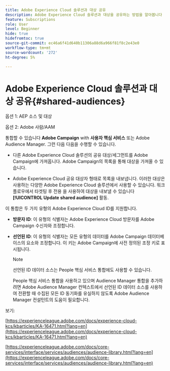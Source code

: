 ```yaml
---
title: Adobe Experience Cloud 솔루션과 대상 공유
description: Adobe Experience Cloud 솔루션과 대상을 공유하는 방법을 알아봅니다
feature: Subscriptions
role: User
level: Beginner
hide: true
hidefromtoc: true
source-git-commit: ec46a6f41d640b11306a88d6a966f81f8c2e43e0
workflow-type: tm+mt
source-wordcount: '272'
ht-degree: 5%

---
```


# Adobe Experience Cloud 솔루션과 대상 공유{#shared-audiences}


옵션 1: AEP 소스 및 대상

옵션 2: Adobe 사람/AAM

통합할 수 있습니다 **Adobe Campaign** with **사용자 핵심 서비스** 또는 Adobe Audience Manager. 그런 다음 다음을 수행할 수 있습니다.

* 다른 Adobe Experience Cloud 솔루션의 공유 대상/세그먼트를 Adobe Campaign에 가져옵니다. Adobe Campaign의 목록을 통해 대상을 가져올 수 있습니다.

* Adobe Experience Cloud 공유 대상자 형태로 목록을 내보냅니다. 이러한 대상은 사용하는 다양한 Adobe Experience Cloud 솔루션에서 사용할 수 있습니다. 워크플로우에서 타겟팅 후 전용 을 사용하여 대상을 내보낼 수 있습니다 **[!UICONTROL Update shared audience]** 활동.

이 통합은 두 가지 유형의 Adobe Experience Cloud ID를 지원합니다.

* **방문자 ID**: 이 유형의 식별자는 Adobe Experience Cloud 방문자를 Adobe Campaign 수신자와 조정합니다.
* **선언된 ID**: 이 유형의 식별자는 모든 유형의 데이터를 Adobe Campaign 데이터베이스의 요소와 조정합니다. 이 키는 Adobe Campaign에 사전 정의된 조정 키로 표시됩니다.

   >[!NOTE]
   >
   > 선언된 ID 데이터 소스는 People 핵심 서비스 통합에도 사용할 수 있습니다.
   >
   >People 핵심 서비스 통합을 사용하고 있으며 Audience Manager 통합을 추가하려면 Adobe Audience Manager 컨텍스트에서 선언된 ID 데이터 소스를 사용하여 전환할 때 수집된 모든 ID 동기화를 유실하지 않도록 Adobe Audience Manager 컨설턴트의 도움이 필요합니다.

보기:

[https://experienceleague.adobe.com/docs/experience-cloud-kcs/kbarticles/KA-16471.html?lang=en](https://experienceleague.adobe.com/docs/experience-cloud-kcs/kbarticles/KA-16471.html?lang=en)

[https://experienceleague.adobe.com/docs/core-services/interface/services/audiences/audience-library.html?lang=en](https://experienceleague.adobe.com/docs/core-services/interface/services/audiences/audience-library.html?lang=en)
